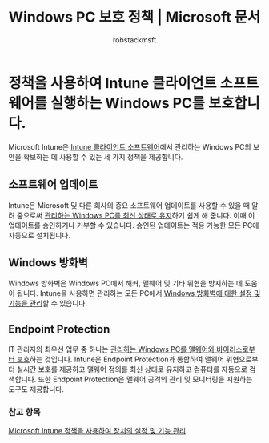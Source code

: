 ﻿---
title: "Windows PC 보호 정책 | Microsoft 문서"
description: "이러한 정책을 사용하여 Intune 클라이언트 소프트웨어에 의해 관리될 때 Windows PC의 보안을 보장할 수 있습니다."
keywords: 
author: robstackmsft
ms.author: robstack
manager: angrobe
ms.date: 12/27/2016
ms.topic: article
ms.prod: 
ms.service: microsoft-intune
ms.technology: 
ms.assetid: d081f466-45dd-41d1-ab25-6d974c72a52a
ms.reviewer: owenyen
ms.suite: ems
ms.custom: intune-classic
ms.translationtype: Human Translation
ms.sourcegitcommit: 9ff1adae93fe6873f5551cf58b1a2e89638dee85
ms.openlocfilehash: 36be534c800a4f053ffaf34efdbb1debec4978f3
ms.contentlocale: ko-kr
ms.lasthandoff: 05/23/2017


---

# <a name="use-policies-to-help-protect-windows-pcs-that-run-the-intune-client-software"></a>정책을 사용하여 Intune 클라이언트 소프트웨어를 실행하는 Windows PC를 보호합니다.

Microsoft Intune은 [Intune 클라이언트 소프트웨어](manage-windows-pcs-with-microsoft-intune.md)에서 관리하는 Windows PC의 보안을 확보하는 데 사용할 수 있는 세 가지 정책을 제공합니다.


## <a name="software-updates"></a>소프트웨어 업데이트

Intune은 Microsoft 및 다른 회사의 중요 소프트웨어 업데이트를 사용할 수 있을 때 알려 줌으로써 [관리하는 Windows PC를 최신 상태로 유지](keep-windows-pcs-up-to-date-with-software-updates-in-microsoft-intune.md)하기 쉽게 해 줍니다. 이때 이 업데이트를 승인하거나 거부할 수 있습니다. 승인된 업데이트는 적용 가능한 모든 PC에 자동으로 설치됩니다.

## <a name="windows-firewall"></a>Windows 방화벽

Windows 방화벽은 Windows PC에서 해커, 맬웨어 및 기타 위협을 방지하는 데 도움이 됩니다. Intune을 사용하면 관리하는 모든 PC에서 [Windows 방화벽에 대한 설정 및 기능을 관리](help-protect-windows-pcs-using-windows-firewall-policies-in-microsoft-intune.md)할 수 있습니다.

## <a name="endpoint-protection"></a>Endpoint Protection

IT 관리자의 최우선 업무 중 하나는 [관리하는 Windows PC를 맬웨어와 바이러스로부터 보호](help-secure-windows-pcs-with-endpoint-protection-for-microsoft-intune.md)하는 것입니다. Intune은 Endpoint Protection과 통합하여 맬웨어 위협으로부터 실시간 보호를 제공하고 맬웨어 정의를 최신 상태로 유지하고 컴퓨터를 자동으로 검색합니다. 또한 Endpoint Protection은 맬웨어 공격의 관리 및 모니터링을 지원하는 도구도 제공합니다.



### <a name="see-also"></a>참고 항목
[Microsoft Intune 정책을 사용하여 장치의 설정 및 기능 관리](manage-settings-and-features-on-your-devices-with-microsoft-intune-policies.md)


